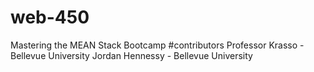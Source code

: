 # web-450
Mastering the MEAN Stack Bootcamp
#contributors Professor Krasso - Bellevue University Jordan Hennessy - Bellevue University 